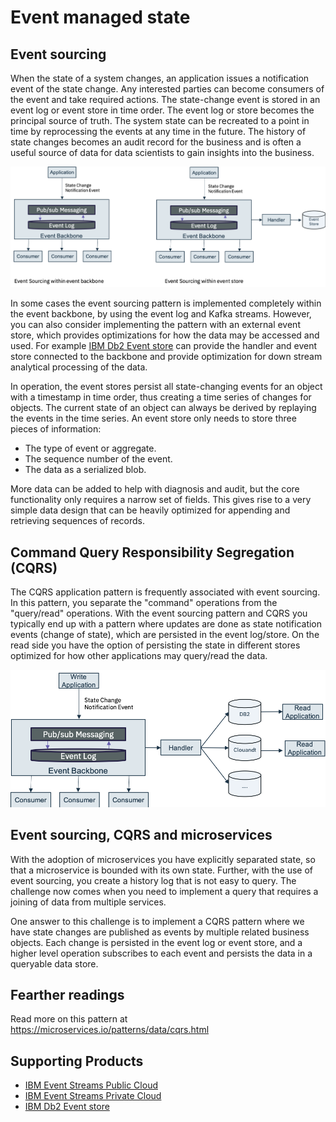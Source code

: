 # Event managed state

## Event sourcing

When the state of a system changes, an application issues a notification event of the state change.  Any interested parties can become consumers of the event and take required actions.  The state-change event is stored in an event log or event store in time order.  The event log or store becomes the principal source of truth. The system state can be recreated to a point in time by reprocessing the events at any time in the future. The history of state changes becomes an audit record for the business and is often a useful source of data for data scientists to gain insights into the business.

![](evt-src.png)

In some cases the event sourcing pattern is implemented completely within the event backbone, by using the event log and Kafka streams. However, you can also consider implementing the pattern with an external event store, which provides optimizations for how the data may be accessed and used. For example [IBM Db2 Event store](https://www.ibm.com/products/db2-event-store) can provide the handler and event store connected to the backbone and provide optimization for down stream analytical processing of the data.

In operation, the event stores persist all state-changing events for an object  with a timestamp in time order, thus  creating a time series of changes for objects. The current state of an object can always be derived by replaying the events in the time series. An event store only needs to store three pieces of information:

* The type of event or aggregate.
* The sequence number of the event.
* The data as a serialized blob.

More data can be added to help with diagnosis and audit, but the core functionality only requires a narrow set of fields. This gives rise to a very simple data design that can be heavily optimized for appending and retrieving sequences of records.

## Command Query Responsibility Segregation (CQRS)

The CQRS application pattern is frequently associated with event sourcing. In this pattern, you separate the "command" operations from the "query/read" operations.  With the event sourcing pattern and CQRS you typically end up with a pattern where updates are done as state notification events (change of state), which are persisted in the event log/store. On the read side you have the option of persisting the state in different stores optimized for how other applications may query/read the data.

![](evt-cqrs.png)

## Event sourcing, CQRS and microservices

With the adoption of microservices you have explicitly separated state, so that a microservice is bounded with its own state. Further, with the use of event sourcing, you create a history log that is not easy to query. The challenge now comes when you need to implement a query that requires a joining of data from multiple services.

One answer to this challenge is to implement a CQRS pattern where we have state changes are published as events by multiple related business objects. Each change is persisted in the event log or event store, and a higher level operation subscribes to each event and persists the data in a queryable data store.

## Fearther readings

Read more on this pattern at https://microservices.io/patterns/data/cqrs.html

## Supporting Products

* [IBM Event Streams Public Cloud](https://console.bluemix.net/catalog/services/event-streams)
* [IBM Event Streams Private Cloud](https://www.ibm.com/cloud/event-streams)
* [IBM Db2 Event store](https://www.ibm.com/products/db2-event-store)
